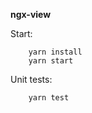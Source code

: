 **ngx-view**

Start:
```$xslt
    yarn install
    yarn start
```

Unit tests:
```$xslt
    yarn test
```
